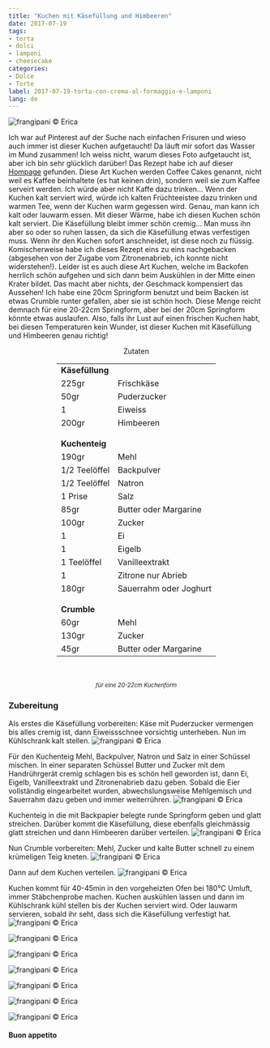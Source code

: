 ```yaml
---
title: "Kuchen mit Käsefüllung und Himbeeren"
date: 2017-07-19
tags:
- torta
- dolci
- lamponi 
- cheesecake  
categories:
- Dolce
- Torte 
label: 2017-07-19-torta-con-crema-al-formaggio-e-lamponi
lang: de 
---
```

![](../2017-07-19-torta-con-crema-al-formaggio-e-lamponi/header.jpg "frangipani © Erica")

Ich war auf Pinterest auf der Suche nach einfachen Frisuren und wieso auch immer ist dieser Kuchen aufgetaucht! Da läuft mir sofort das Wasser im Mund zusammen! Ich weiss nicht, warum dieses Foto aufgetaucht ist, aber ich bin sehr glücklich darüber! Das Rezept habe ich auf dieser <a href="http://omgchocolatedesserts.com/raspberry-cream-cheese-coffee-cake/" target="_blank">Hompage</a> gefunden. Diese Art Kuchen werden Coffee Cakes genannt, nicht weil es Kaffee beinhaltete (es hat keinen drin), sondern weil sie zum Kaffee serveirt werden. Ich würde aber nicht Kaffe dazu trinken... Wenn der Kuchen kalt serviert wird, würde ich kalten Früchteeistee dazu trinken und warmen Tee, wenn der Kuchen warm gegessen wird. Genau, man kann ich kalt oder lauwarm essen. Mit dieser Wärme, habe ich diesen Kuchen schön kalt serviert. Die Käsefüllung bleibt immer schön cremig... Man muss ihn aber so oder so ruhen lassen, da sich die Käsefüllung etwas verfestigen muss. Wenn ihr den Kuchen sofort anschneidet, ist diese noch zu flüssig. Komischerweise habe ich dieses Rezept eins zu eins nachgebacken (abgesehen von der Zugabe vom Zitronenabrieb, ich konnte nicht widerstehen!). Leider ist es auch diese Art Kuchen, welche im Backofen herrlich schön aufgehen und sich dann beim Auskühlen in der Mitte einen Krater bildet. Das macht aber nichts, der Geschmack kompensiert das Aussehen! Ich habe eine 20cm Springform benutzt und beim Backen ist etwas Crumble runter gefallen, aber sie ist schön hoch. Diese Menge reicht demnach für eine 20-22cm Springform, aber bei der 20cm Springform könnte etwas auslaufen. Also, falls ihr Lust auf einen frischen Kuchen habt, bei diesen Temperaturen kein Wunder, ist dieser Kuchen mit Käsefüllung und Himbeeren genau richtig!

<div id="wrapper" style="text-align: center">
  <div id="yourdiv" style="display: inline-block;">
    <div class="ingredients">
      <div class="ingredients-title">Zutaten</div>
           <table>
        <tbody>
          <tr>
            <td colspan="2"><b>Käsefüllung</b></td>
          </tr>
          <tr>
            <td>225gr</td>
            <td>Frischkäse</td>
          </tr>
          <tr>
            <td>50gr</td>
            <td>Puderzucker</td>
          </tr>
          <tr>
            <td>1</td>
            <td>Eiweiss</td>
          </tr>
          <tr>
            <td>200gr</td>
            <td>Himbeeren</td>
          </tr>
          <tr style="height: 15px;"></tr>
          <tr>          
            <td colspan="2"><b>Kuchenteig</b></td>
          </tr>
          <tr>
            <td>190gr</td>
            <td>Mehl</td>
          </tr>
          <tr>
            <td>1/2 Teelöffel</td>
            <td>Backpulver</td>
           </tr>
          <tr>
            <td>1/2 Teelöffel</td>
            <td>Natron</td>
          </tr>
          <tr>
            <td>1 Prise</td>
            <td>Salz</td>
          </tr>
          <tr>
            <td>85gr</td>
            <td>Butter oder Margarine</td>
          </tr>
          <tr>
            <td>100gr</td>
            <td>Zucker</td>
           </tr>
          <tr>
            <td>1</td>
            <td>Ei</td>
          </tr>
          <tr>
            <td>1</td>
            <td>Eigelb</td>
          </tr>
          <tr>
            <td>1 Teelöffel</td>
            <td>Vanilleextrakt</td>
          </tr>
          <tr>
            <td>1</td>
            <td>Zitrone nur Abrieb</td>
          </tr>
          <tr>
            <td>180gr</td>
            <td>Sauerrahm oder Joghurt</td>
          </tr>
          <tr style="height: 15px;"></tr>
          <tr>          
            <td colspan="2"><b>Crumble</b></td>
          </tr>
          <tr>
            <td>60gr</td>
            <td>Mehl</td>
          </tr>
          <tr>
            <td>130gr</td>
            <td>Zucker</td>
           </tr>
          <tr>
            <td>45gr</td>
            <td>Butter oder Margarine</td>
          </tr>
        </tbody>
      </table>
      <br></br>
      <i class="pull-right" style="font-size: 80%;">für eine 20-22cm Kuchenform</i>
    </div>
  </div>
</div>


<h3>
  <font color="grey">
    <i class="fa fa-cogs"></i>
  </font> Zubereitung
</h3>

Als erstes die Käsefüllung vorbereiten: Käse mit Puderzucker vermengen bis alles cremig ist, dann Eiweissschnee vorsichtig unterheben. Nun im Kühlschrank kalt stellen.
![](../2017-07-19-torta-con-crema-al-formaggio-e-lamponi/crema.jpg "frangipani © Erica")

Für den Kuchenteig Mehl, Backpulver, Natron und Salz in einer Schüssel mischen. In einer separaten Schüssel Butter und Zucker mit dem Handrührgerät cremig schlagen bis es schön hell geworden ist, dann Ei, Eigelb, Vanilleextrakt und Zitronenabrieb dazu geben. Sobald die Eier vollständig eingearbeitet wurden, abwechslungsweise Mehlgemisch und Sauerrahm dazu geben und immer weiterrühren.
![](../2017-07-19-torta-con-crema-al-formaggio-e-lamponi/impasto.jpg "frangipani © Erica")

Kuchenteig in die mit Backpapier belegte runde Springform geben und glatt streichen. Darüber kommt die Käsefüllung, diese ebenfalls gleichmässig glatt streichen und dann Himbeeren darüber verteilen.
![](../2017-07-19-torta-con-crema-al-formaggio-e-lamponi/lamponi.jpg "frangipani © Erica")

Nun Crumble vorbereiten: Mehl, Zucker und kalte Butter schnell zu einem krümeligen Teig kneten. 
![](../2017-07-19-torta-con-crema-al-formaggio-e-lamponi/crumble.jpg "frangipani © Erica")

Dann auf dem Kuchen verteilen.
![](../2017-07-19-torta-con-crema-al-formaggio-e-lamponi/teglia.jpg "frangipani © Erica")

Kuchen kommt für 40-45min in den vorgeheizten Ofen bei 180°C Umluft, immer Stäbchenprobe machen. Kuchen auskühlen lassen und dann im Kühlschrank kühl stellen bis der Kuchen serviert wird. Oder lauwarm servieren, sobald ihr seht, dass sich die Käsefüllung verfestigt hat.
![](../2017-07-19-torta-con-crema-al-formaggio-e-lamponi/risultato1.jpg "frangipani © Erica")

![](../2017-07-19-torta-con-crema-al-formaggio-e-lamponi/risultato2.jpg "frangipani © Erica")

![](../2017-07-19-torta-con-crema-al-formaggio-e-lamponi/risultato3.jpg "frangipani © Erica")

![](../2017-07-19-torta-con-crema-al-formaggio-e-lamponi/risultato4.jpg "frangipani © Erica")

![](../2017-07-19-torta-con-crema-al-formaggio-e-lamponi/risultato5.jpg "frangipani © Erica")

![](../2017-07-19-torta-con-crema-al-formaggio-e-lamponi/risultato6.jpg "frangipani © Erica")

![](../2017-07-19-torta-con-crema-al-formaggio-e-lamponi/risultato7.jpg "frangipani © Erica")

<h4>Buon appetito
  <font color="red">
    <i class="fa fa-smile-o"></i>
  </font>
</h4>